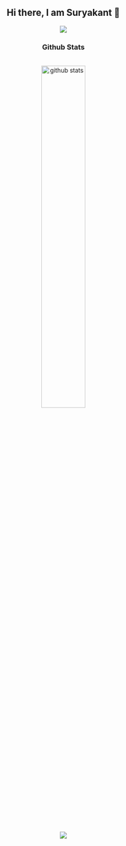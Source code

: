 <div align="center">
  <h2>Hi there, I am Suryakant 👋</h2>

<!--
**Sk4803/Sk4803** is a ✨ _special_ ✨ repository because its `README.md` (this file) appears on your GitHub profile.

Here are some ideas to get you started:

- 🔭 I’m currently working on ...
- 🌱 I’m currently learning ...
- 👯 I’m looking to collaborate on ...
- 🤔 I’m looking for help with ...
- 💬 Ask me about ...
- 📫 How to reach me: ...
- 😄 Pronouns: ...
- ⚡ Fun fact: ...
-->

<p>
<img src="https://github-readme-streak-stats.herokuapp.com/?user=Sk4803&theme=dark" align="center">
<h3>Github Stats</h3>
<br>
<img src="https://github-readme-stats.vercel.app/api?username=Sk4803&show_icons=true&theme=gotham" alt="github stats" width="45%" align="center">
</p>

![](https://github-profile-summary-cards.vercel.app/api/cards/profile-details?username=Sk4803&theme="dark")

</div>
